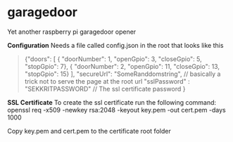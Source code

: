 # garagedoor
Yet another raspberry pi garagedoor opener

**Configuration**
Needs a file called config.json in the root that looks like this
>  {"doors": [
>      { "doorNumber": 1, "openGpio": 3, "closeGpio": 5, "stopGpio": 7},
>      { "doorNumber": 2, "openGpio": 11, "closeGpio": 13, "stopGpio": 15}
>      ],
>  "secureUrl": "SomeRanddomstring", // basically a trick not to serve the page at the root url
>  "sslPassword" : "SEKKRITPASSWORD" // The ssl certificate password 
>  }

**SSL Certificate**
To create the ssl certificate run the following command: 
openssl req -x509 -newkey rsa:2048 -keyout key.pem -out cert.pem -days 1000

Copy key.pem and cert.pem to the certificate root folder
